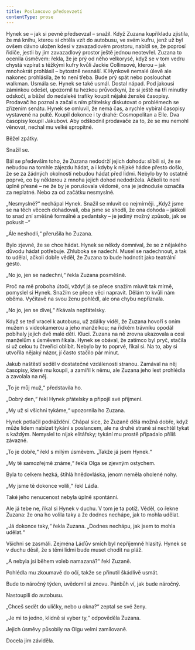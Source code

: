 ```yaml
---
title: Poslancovo předsevzetí
contentType: prose
---
```


Hynek se – jak si pevně předsevzal – snažil. Když Zuzana kupříkladu zjistila, že má knihu, kterou si chtěla vzít do autobusu, ve svém kufru, jenž už byl ovšem dávno uložen kdesi v zavazadlovém prostoru, nabídl se, že poprosí řidiče, jestli by jim zavazadlový prostor ještě jednou neotevřel. Zuzana to ocenila úsměvem: řekla, že je prý od něho velkorysé, když se v tom vedru chystá vzpírat s těžkými kufry kvůli Jackie Collinsové, kterou – jak mnohokrát prohlásil – bytostně nesnáší. K Hynkově nemalé úlevě ale nakonec prohlásila, že to není třeba. Bude prý spát nebo poslouchat walkman. Usmála se. Hynek se také usmál. Dostal nápad. Pod jakousi záminkou odešel, upozornil tu hezkou průvodkyni, že si ještě na tři minutky odskočí, a běžel do nedaleké trafiky koupit nějaké ženské časopisy. Prodavač ho poznal a začal s ním přátelsky diskutovat o problémech se zřízením senátu. Hynek se omluvil, že nemá čas, a rychle vybíral časopisy vystavené na pultě. Koupil dokonce i ty drahé: Cosmopolitan a Elle. Dva časopisy koupil Jakubovi. Aby odškodnil prodavače za to, že se mu nemohl věnovat, nechal mu velké spropitné.

  

Běžel zpátky.

Snažil se.

Bál se především toho, že Zuzana nedodrží jejich dohodu: slíbili si, že se nebudou na tomhle zájezdu hádat, a i kdyby k nějaké hádce přesto došlo, že se za žádných okolností nebudou hádat před lidmi. Nebylo by to ostatně poprvé, co by některou z mnoha jejich dohod nedodržela. Ačkoli to není úplně přesné – ne že by je porušovala vědomě, ona je jednoduše označila za neplatné. Nebo za od začátku nesmyslné.

„Nesmyslné?“ nechápal Hynek. Snažil se mluvit co nejmírněji. „Když jsme se na těch věcech dohadovali, oba jsme se shodli, že ona dohoda – jakkoli to snad zní směšně formálně a pedantsky – je jediný možný způsob, jak se pokusit –“

„Ále neshodli,“ přerušila ho Zuzana.

Bylo zjevné, že se chce hádat. Hynek se někdy domníval, že se z nějakého důvodu hádat potřebuje. Zhluboka se nadechl. Musel se nadechnout, a tak to udělal, ačkoli dobře věděl, že Zuzana to bude hodnotit jako teatrální gesto.

„No jo, jen se nadechni,“ řekla Zuzana posměšně.

Proč na mě proboha útočí, vždyť já se přece snažím mluvit tak mírně, pomyslel si Hynek. Snažím se přece věci napravit. Dělám to kvůli nám oběma. Vyčítavě na svou ženu pohlédl, ale ona chybu nepřiznala.

„No jo, jen se dívej,“ říkávala nepřátelsky.

Když se teď vracel k autobusu, už zdálky viděl, že Zuzana hovoří s oním mužem s videokamerou a jeho manželkou; na řídkém trávníku opodál pobíhaly jejich dvě malé děti. Kluci. Zuzana na ně zrovna ukazovala a cosi manželům s úsměvem říkala. Hynek se obával, že zatímco byl pryč, stačila si už celou tu čtveřici oblíbit. Nebylo by to poprvé, říkal si. Na to, aby si utvořila nějaký názor, jí často stačilo pár minut.

Jakub naštěstí seděl v dostatečné vzdálenosti stranou. Zamával na něj časopisy, které mu koupil, a zamířil k němu, ale Zuzana jeho lest prohlédla a zavolala na něj.

„To je můj muž,“ představila ho.

„Dobrý den,“ řekl Hynek přátelsky a připojil své příjmení.

„My už si všichni tykáme,“ upozornila ho Zuzana.

Hynek potlačil podráždění. Chápal sice, že Zuzaně dělá možná dobře, když může lidem nabízet tykání s poslancem, ale na druhé straně si nechtěl tykat s každým. Nemyslel to nijak elitářsky; tykání mu prostě připadalo příliš závazné.

„To je dobře,“ řekl s milým úsměvem. „Takže já jsem Hynek.“

„My tě samozřejmě známe,“ řekla Olga se zjevným ostychem.

Byla to celkem hezká, štíhlá hnědovláska, jenom neměla oholené nohy.

„My jsme tě dokonce volili,“ řekl Láďa.

Také jeho nenucenost nebyla úplně spontánní.

Ale já tebe ne, říkal si Hynek v duchu. V tom je ta potíž. Věděl, co řekne Zuzana: že ona ho volila taky a že dodnes nechápe, jak to mohla udělat.

„Já dokonce taky,“ řekla Zuzana. „Dodnes nechápu, jak jsem to mohla udělat.“

Všichni se zasmáli. Zejména Láďův smích byl nepříjemně hlasitý. Hynek se v duchu děsil, že s těmi lidmi bude muset chodit na pláž.

„A nebyla jsi během voleb namazaná?“ řekl Zuzaně.

Pohlédla mu zkoumavě do očí, takže se přinutil škádlivě usmát.

Bude to náročný týden, uvědomil si znovu. Pánbůh ví, jak bude náročný.

Nastoupili do autobusu.

„Chceš sedět do uličky, nebo u okna?“ zeptal se své ženy.

„Je mi to jedno, klidně si vyber ty,“ odpověděla Zuzana.

Jejich úsměvy působily na Olgu velmi zamilovaně.

Docela jim záviděla.

